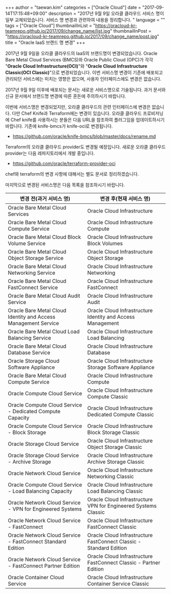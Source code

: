 +++
author = "taewan.kim"
categories = ["Oracle Cloud"]
date = "2017-09-14T17:15:48+09:00"
description = "2017년 9월 9일 오라클 클라우드 서비스 명이 일부 교체되었습니다. 서비스 명 변경과 관련하여 내용을 정리합니다. "
language = ""
tags = ["Oracle Cloud"]
thumbnailInList = "https://oracloud-kr-teamrepo.github.io/2017/09/change_name/list.jpg"
thumbnailInPost = "https://oracloud-kr-teamrepo.github.io/2017/09/change_name/post.jpg"
title = "Oracle IaaS 브랜드 명 변경"
+++

2017년 9월 9일을 오라클 클라우드의 IaaS의 브랜드명이 변경되었습니다.
Oracle Bare Metal Cloud Services (BMCS)와 Oracle Public Cloud (OPC)가 각각 "__Oracle Cloud Infrastructure(OCI)__"와 "__Oracle Cloud Infrastructure Classic(OCI Classic)__"으로 변경되었습니다.
이번 서비스명 변경이 기존에 배포되고 관리되던 서비스에는 미치는 영향은 없으며, 사용자 인터페이스에도 변경은 없습니다.

2017년 9월 9일 이후에 배포되는 문서는 새로운 서비스명으로 기술됩니다.
과거 문서와 신규 문서에서 브랜드명 변경에 따른 혼돈에 주의하시기 바랍니다.

이번에 서비스명은 변경되었지만, 오라클 클라우드의 관련 인터페이스에 변경은 없습니다.
다만 Chef Knife과 Terraform에는 변경이 있습니다. 오라클 클라우드 프로비저닝에 Chef knife를 사용하시는 분들은 다음 URL을 참조하여 플러그임을 업데이트하시기 바랍니다. 기존에 knife-bmcs가 knife-oci로 변경됩니다.

- https://github.com/oracle/knife-bmcs/blob/master/docs/rename.md

Terraform의 오라클 클라우드 provider도 변경될 예정입니다. 새로운 오라클 클라우드 provider는 다음 레파지토리에서 개발 중입니다.

- https://github.com/oracle/terraform-provider-oci

chef와 terraform의 변경 사항에 대해서는 별도 문서로 정리하겠습니다.

마지막으로 변경된 서비스명은 다음 목록을 참조하시기 바랍니다.

|변경 전(과거 서비스 명)|변경 후(현재 서비스 명)|
|----|----|
|Oracle Bare Metal Cloud Services|	Oracle Cloud Infrastructure|
|Oracle Bare Metal Cloud Compute Service|Oracle Cloud Infrastructure Compute|
|Oracle Bare Metal Cloud Block Volume Service|Oracle Cloud Infrastructure Block Volumes|
|Oracle Bare Metal Cloud Object Storage Service|Oracle Cloud Infrastructure Object Storage|
|Oracle Bare Metal Cloud Networking Service|Oracle Cloud Infrastructure Networking|
|Oracle Bare Metal Cloud FastConnect Service|Oracle Cloud Infrastructure FastConnect|
|Oracle Bare Metal Cloud Audit Service|Oracle Cloud Infrastructure Audit|
|Oracle Bare Metal Cloud Identity and Access Management Service|Oracle Cloud Infrastructure Identity and Access Management|
|Oracle Bare Metal Cloud Load Balancing Service|Oracle Cloud Infrastructure Load Balancing|
|Oracle Bare Metal Cloud Database Service|Oracle Cloud Infrastructure Database|
|Oracle Storage Cloud Software Appliance|Oracle Cloud Infrastructure Storage Software Appliance|
|Oracle Bare Metal Cloud Compute Service|	Oracle Cloud Infrastructure Compute|
|Oracle Compute Cloud Service|Oracle Cloud Infrastructure Compute Classic|
|Oracle Compute Cloud Service - Dedicated Compute Capacity|Oracle Cloud Infrastructure Dedicated Compute Classic|
|Oracle Compute Cloud Service - Block Storage|Oracle Cloud Infrastructure Block Storage Classic|
|Oracle Storage Cloud Service|Oracle Cloud Infrastructure Object Storage Classic|
|Oracle Storage Cloud Service - Archive Storage|Oracle Cloud Infrastructure Archive Storage Classic|
|Oracle Network Cloud Service|Oracle Cloud Infrastructure Networking Classic|
|Oracle Compute Cloud Service - Load Balancing Capacity|Oracle Cloud Infrastructure Load Balancing Classic|
|Oracle Network Cloud Service - VPN for Engineered Systems|Oracle Cloud Infrastructure VPN for Engineered Systems Classic|
|Oracle Network Cloud Service - FastConnect|Oracle Cloud Infrastructure FastConnect Classic|
|Oracle Network Cloud Service - FastConnect Standard Edition|Oracle Cloud Infrastructure FastConnect Classic - Standard Edition|
|Oracle Network Cloud Service - FastConnect Partner Edition|Oracle Cloud Infrastructure FastConnect Classic - Partner Edition|
|Oracle Container Cloud Service|Oracle Cloud Infrastructure Container Service Classic|
